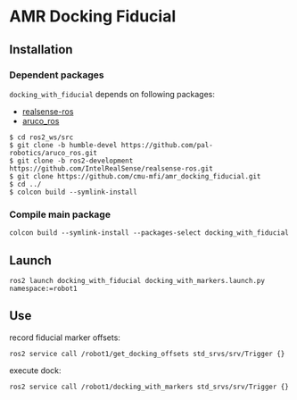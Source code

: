 # AMR Docking Fiducial

## Installation

### Dependent packages
`docking_with_fiducial` depends on following packages:
* [realsense-ros](https://github.com/IntelRealSense/realsense-ros/tree/ros2-development)
* [aruco_ros](https://github.com/pal-robotics/aruco_ros)

```
$ cd ros2_ws/src
$ git clone -b humble-devel https://github.com/pal-robotics/aruco_ros.git
$ git clone -b ros2-development https://github.com/IntelRealSense/realsense-ros.git
$ git clone https://github.com/cmu-mfi/amr_docking_fiducial.git
$ cd ../
$ colcon build --symlink-install
```

### Compile main package
```
colcon build --symlink-install --packages-select docking_with_fiducial
```

## Launch

```
ros2 launch docking_with_fiducial docking_with_markers.launch.py namespace:=robot1
```


## Use

record fiducial marker offsets:

```
ros2 service call /robot1/get_docking_offsets std_srvs/srv/Trigger {}
```


execute dock:
```
ros2 service call /robot1/docking_with_markers std_srvs/srv/Trigger {}
```
